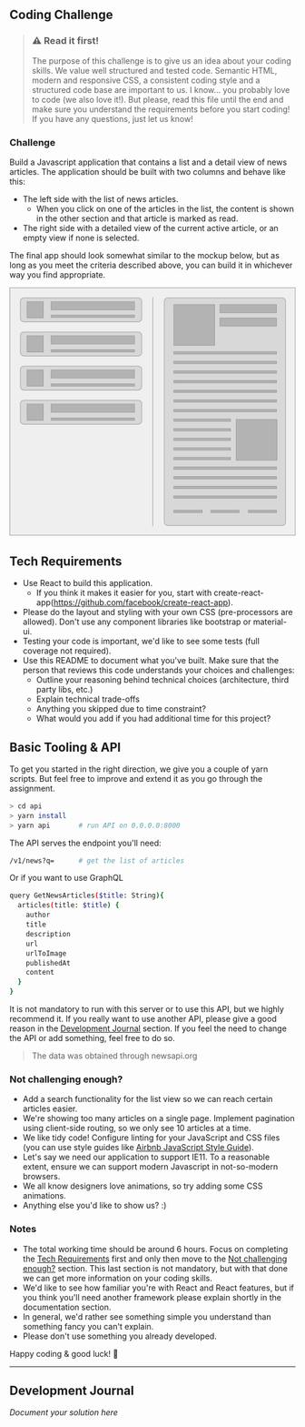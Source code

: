 ## Coding Challenge

> ### ⚠️ Read it first!
> The purpose of this challenge is to give us an idea about your coding skills.
> We value well structured and tested code. Semantic HTML, modern and responsive CSS, a consistent coding style and a structured code base are important to us.
> I know... you probably love to code (we also love it!). But please, read this file until the end and make sure you understand the requirements before you start coding! If you have any questions, just let us know!

### Challenge
Build a Javascript application that contains a list and a detail view of news articles.
The application should be built with two columns and behave like this:

- The left side with the list of news articles.
   * When you click on one of the articles in the list, the content is shown in the other section and that article is marked as read.
- The right side with a detailed view of the current active article, or an empty view if none is selected.

The final app should look somewhat similar to the mockup below, but as long as you meet the criteria described above, you can build it in whichever way you find appropriate.

<p align="center">
  <img src="fe_hiring_challenge.png">
</p>

## Tech Requirements

- Use React to build this application.
  * If you think it makes it easier for you, start with create-react-app(https://github.com/facebook/create-react-app).
- Please do the layout and styling with your own CSS (pre-processors are allowed). Don't use any component libraries like bootstrap or material-ui.
- Testing your code is important, we'd like to see some tests (full coverage not required).
- Use this README to document what you've built. Make sure that the person that reviews this code understands your choices and challenges:
  * Outline your reasoning behind technical choices (architecture, third party libs, etc.)
  * Explain technical trade-offs
  * Anything you skipped due to time constraint?
  * What would you add if you had additional time for this project?

## Basic Tooling & API

To get you started in the right direction, we give you a couple of yarn scripts. But feel free to improve and extend it as you go through the assignment.

```sh
> cd api
> yarn install
> yarn api       # run API on 0.0.0.0:8000
```

The API serves the endpoint you'll need:

```sh
/v1/news?q=      # get the list of articles
```

Or if you want to use GraphQL

```sh
query GetNewsArticles($title: String){
  articles(title: $title) {
    author
    title
    description
    url
    urlToImage
    publishedAt
    content
  }
}
```

It is not mandatory to run with this server or to use this API, but we highly recommend it. If you really want to use another API, please give a good reason in the [Development Journal](#development-journal) section. If you feel the need to change the API or add something, feel free to do so.

> The data was obtained through newsapi.org

### Not challenging enough?

- Add a search functionality for the list view so we can reach certain articles easier.
- We're showing too many articles on a single page. Implement pagination using client-side routing, so we only see 10 articles at a time.
- We like tidy code! Configure linting for your JavaScript and CSS files (you can use style guides like [Airbnb JavaScript Style Guide](https://github.com/airbnb/javascript)).
- Let's say we need our application to support IE11. To a reasonable extent, ensure we can support modern Javascript in not-so-modern browsers.
- We all know designers love animations, so try adding some CSS animations.
- Anything else you'd like to show us? :)

### Notes

- The total working time should be around 6 hours. Focus on completing the [Tech Requirements](#tech-requirements) first and only then move to the [Not challenging enough?](#not-challenging-enough) section. This last section is not mandatory, but with that done we can get more information on your coding skills.
- We'd like to see how familiar you're with React and React features, but if you think you'll need another framework please explain shortly in the documentation section.
- In general, we'd rather see something simple you understand than something fancy you can't explain.
- Please don't use something you already developed.

Happy coding & good luck! 🚀

---
## Development Journal
_Document your solution here_
